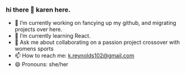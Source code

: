 ### hi there 👋 karen here. 

- 🔭 I’m currently working on fancying up my github, and migrating projects over here. 
- 🌱 I’m currently learning React. 
- 💬 Ask me about collaborating on a passion project crossover with womens sports 
- 📫 How to reach me: k.reynolds102@gmail.com
- 😄 Pronouns: she/her

